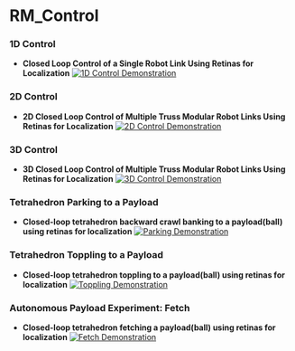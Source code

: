 # RM_Control


### 1D Control

- **Closed Loop Control of a Single Robot Link Using Retinas for Localization**
[![1D Control Demonstration](https://img.youtube.com/vi/w-aqEveBBN8/hqdefault.jpg)](https://youtu.be/w-aqEveBBN8)


### 2D Control

- **2D Closed Loop Control of Multiple Truss Modular Robot Links Using Retinas for Localization**
[![2D Control Demonstration](https://img.youtube.com/vi/kj56VisF52s/hqdefault.jpg)](https://youtu.be/kj56VisF52s)


### 3D Control

- **3D Closed Loop Control of Multiple Truss Modular Robot Links Using Retinas for Localization**
[![3D Control Demonstration](https://img.youtube.com/vi/ZoCtrvHtx5w/hqdefault.jpg)](https://youtu.be/ZoCtrvHtx5w)


### Tetrahedron Parking to a Payload

- **Closed-loop tetrahedron backward crawl banking to a payload(ball) using retinas for localization**
[![Parking Demonstration](https://img.youtube.com/vi/hzBCtf3YlrA/hqdefault.jpg)](https://youtu.be/hzBCtf3YlrA)

### Tetrahedron Toppling to a Payload

- **Closed-loop tetrahedron toppling to a payload(ball) using retinas for localization**
[![Toppling Demonstration](https://img.youtube.com/vi/hMbpy2y7sEA/hqdefault.jpg)](https://youtu.be/hMbpy2y7sEA)

### Autonomous Payload Experiment: Fetch

- **Closed-loop tetrahedron fetching a payload(ball) using retinas for localization**
[![Fetch Demonstration](https://img.youtube.com/vi/vcuF5f8EXYU/hqdefault.jpg)](https://youtu.be/vcuF5f8EXYU)

